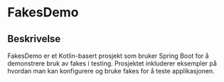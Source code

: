 # FakesDemo

## Beskrivelse
FakesDemo er et Kotlin-basert prosjekt som bruker Spring Boot for å demonstrere bruk av fakes i testing. Prosjektet inkluderer eksempler på hvordan man kan konfigurere og bruke fakes for å teste applikasjonen.

